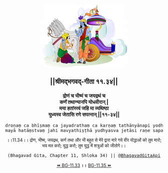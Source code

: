 <center><img src="../../asset/BG.png" alt="#API #bhagavadgitaapi #slok #nodejs #js #api #gitaapi #krishna #hinduism #vedic #ISKCON #shreemadbhagavadgita #technology"/>
<h2>||श्रीमद्‍भगवद्‍-गीता ११.३४||</h2>
<h3>द्रोणं च भीष्मं च जयद्रथं च<br/>कर्णं तथान्यानपि योधवीरान् |<br/>मया हतांस्त्वं जहि मा व्यथिष्ठा<br/>युध्यस्व जेतासि रणे सपत्नान् ||११-३४||</h3>
<pre>droṇaṃ ca bhīṣmaṃ ca jayadrathaṃ ca karṇaṃ tathānyānapi yodhavīrān .<br/>mayā hatāṃstvaṃ jahi mavyathiṣṭhā yudhyasva jetāsi raṇe sapatnān ||11-34||</pre>
<p>।।11.34।। द्रोण, भीष्म, जयद्रथ, कर्ण तथा और भी बहुत से मेरे द्वारा मारे गये वीर योद्धाओं को तुम मारो; भय मत करो; युद्ध करो; तुम युद्ध में शत्रुओं को जीतोगे।।</p>
<pre>(Bhagavad Gita, Chapter 11, Shloka 34) || <a href="https://twitter.com/bhagavadgitaapi">@BhagavadGitaApi</a></pre><a href="../../11/33">⏪  BG-11.33</a><b>        ।।        </b><a href="../../11/35">BG-11.35  ⏩</a></center></center>